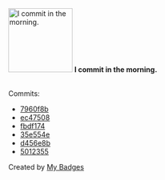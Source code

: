 <img src="https://github.com/my-badges/my-badges/blob/master/src/all-badges/time-of-commit/morning-commits.png?raw=true" alt="I commit in the morning." title="I commit in the morning." width="128">
<strong>I commit in the morning.</strong>
<br><br>

Commits:

- <a href="https://github.com/mmichie/fishjelly/commit/7960f8b42aa4aab32e37bea74ae6a856fce81561">7960f8b</a>
- <a href="https://github.com/mmichie/fishjelly/commit/ec475088bc3cc06c3c8b7e56d87e5ff361567fcd">ec47508</a>
- <a href="https://github.com/mmichie/fishjelly/commit/fbdf174ca819db5c7fc9a1f162c4dad9ed9b11d5">fbdf174</a>
- <a href="https://github.com/mmichie/fishjelly/commit/35e554e742dd462f469eda94b2acdd483dd0472f">35e554e</a>
- <a href="https://github.com/mmichie/fishjelly/commit/d456e8b524566e32c5fc421ab750dc72a886c289">d456e8b</a>
- <a href="https://github.com/mmichie/fishjelly/commit/501235595cad81d5adba0c2d5ea498c8d9f0749d">5012355</a>


Created by <a href="https://github.com/my-badges/my-badges">My Badges</a>